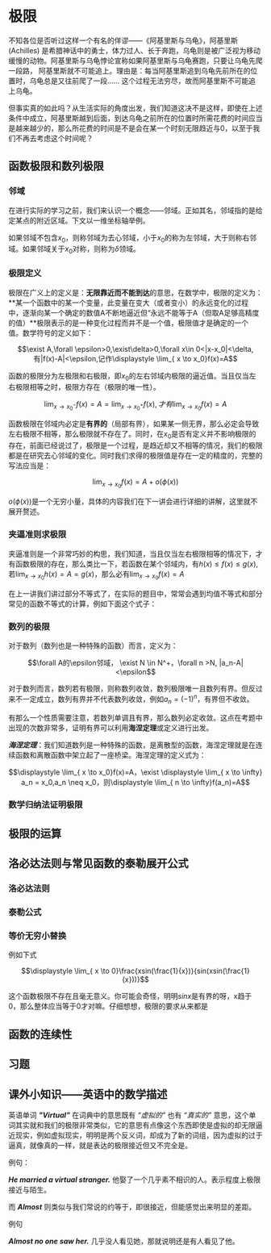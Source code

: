 # 极限

不知各位是否听过这样一个有名的佯谬——《阿基里斯与乌龟》，阿基里斯 (Achilles) 是希腊神话中的勇士，体力过人、长于奔跑，乌龟则是被广泛视为移动缓慢的动物。阿基里斯与乌龟悖论宣称如果阿基里斯与乌龟赛跑，只要让乌龟先爬一段路， 阿基里斯就不可能追上。理由是：每当阿基里斯追到乌龟先前所在的位置时，乌龟总是又往前爬了一段…… 这个过程无法穷尽，故而阿基里斯不可能追上乌龟。

但事实真的如此吗？从生活实际的角度出发，我们知道这决不是这样，即使在上述条件中成立，阿基里斯越到后面，到达乌龟之前所在的位置时所需花费的时间应当是越来越少的，那么所花费的时间是不是会在某一个时刻无限趋近与0，以至于我们不再去考虑这个时间呢？

## 函数极限和数列极限

### 邻域

在进行实际的学习之前，我们来认识一个概念——邻域。正如其名，邻域指的是给定某点的附近区域。下文以一维坐标轴举例。

如果邻域不包含$x_0$，则称邻域为去心邻域，小于$x_0$的称为左邻域，大于则称右邻域。如果邻域关于$x_0$对称，则称为$\delta$领域。

### 极限定义

极限在广义上的定义是：**无限靠近而不能到达**的意思，在数学中，极限的定义为：**某一个函数中的某一个变量，此变量在变大（或者变小）的永远变化的过程中，逐渐向某一个确定的数值A不断地逼近但“永远不能等于A（但取A足够高精度的值）**极限表示的是一种变化过程而并不是一个值，极限值才是确定的一个值。数学符号的定义如下：

$$\exist A,\forall \epsilon>0,\exist\delta>0,\forall x\in 0<|x-x_0|<\delta,有|f(x)-A|<\epsilon,记作\displaystyle \lim_{ x \to x_0}f(x)=A$$

函数的极限分为左极限和右极限，即$x_0$的左右邻域内极限的逼近值。当且仅当左右极限相等之时，极限方存在（极限的唯一性）。

$$\displaystyle \lim_{ x \to x_0^-}f(x)=A=\displaystyle \lim_{ x \to x_0^+}f(x),才有 \displaystyle \lim_{ x \to x_0}f(x)=A$$

函数极限在邻域内必定是**有界的**（局部有界），如果某一侧无界，那么必定会导致左右极限不相等，那么极限就不存在了。同时，在$x_0$是否有定义并不影响极限的存在，前面已经说过了，极限是一个过程，是趋近却又不相等的情况，我们的极限都是在研究去心邻域的变化。同时我们求得的极限值是存在一定的精度的，完整的写法应当是：

$$\displaystyle \lim_{ x \to x_0}f(x)=A+o(\phi(x))$$

$o(\phi(x))$是一个无穷小量，具体的内容我们在下一讲会进行详细的讲解，这里就不展开赘述。

### 夹逼准则求极限

夹逼准则是一个非常巧妙的构思，我们知道，当且仅当左右极限相等的情况下，才有函数极限的存在，那么类比一下，若函数在某个邻域内，有$h(x)\leqslant f(x) \leqslant g(x)$,若$\displaystyle \lim_{ x \to x_0}h(x)=A=g(x)$，那么必有$\displaystyle \lim_{ x \to x_0}f(x)=A$

在上一讲我们讲过部分不等式了，在实际的题目中，常常会遇到均值不等式和部分常见的函数不等式的计算，例如下面这个式子：

### 数列的极限

对于数列（数列也是一种特殊的函数）而言，定义为：

$$\forall A的\epsilon邻域， \exist N \in N^+，\forall n >N,  |a_n-A|<\epsilon$$

对于数列而言，数列若有极限，则称数列收敛，数列极限唯一且数列有界。但反过来不一定成立，数列有界并不代表数列收敛，例如$a_n=(-1)^n$，有界但不收敛。

有那么一个性质需要注意，若数列单调且有界，那么数列必定收敛。这点在考题中出现的次数非常多，证明有界可以利用**海涅定理**或定义进行出发。

***海涅定理***：我们知道数列是一种特殊的函数，是离散型的函数，海涅定理就是在连续函数和离散函数中架立起了一座桥梁。海涅定理的定义式为：

$$\displaystyle \lim_{ x \to x_0}f(x)=A，\exist \displaystyle \lim_{ x \to \infty} a_n = x_0,a_n \neq x_0，则\displaystyle \lim_{ n \to \infty}f(a_n)=A$$

### 数学归纳法证明极限

## 极限的运算

## 洛必达法则与常见函数的泰勒展开公式

### 洛必达法则

### 泰勒公式

### 等价无穷小替换

例如下式

$$\displaystyle \lim_{ x \to 0}\frac{xsin(\frac{1}{x})}{sin(xsin(\frac{1}{x}))}$$

这个函数极限不存在且毫无意义。你可能会奇怪，明明$sinx$是有界的呀，x趋于0，那么整体应当等于0才对嘛。仔细想想，极限的要求从来都是

## 函数的连续性

## 习题

## 课外小知识——英语中的数学描述

英语单词 ***"Virtual"*** 在词典中的意思既有 *“虚拟的”* 也有 *“真实的”* 意思，这个单词其实就和我们的极限非常类似，它的意思有点像这个东西即使是虚拟的却无限逼近现实，例如虚拟现实，明明是两个反义词，却成为了新的词组，因为虚拟的过于逼真，就像真的一样，就是表达的极限接近但又不完全是。

例句：

***He married a virtual stranger.*** 他娶了一个几乎素不相识的人。表示程度上极限接近与陌生。

而 ***Almost*** 则类似与我们常说的约等于，即很接近，但能感觉出来明显的差距。

例句

***Almost no one saw her.*** 几乎没人看见她，那就说明还是有人看见了他。
